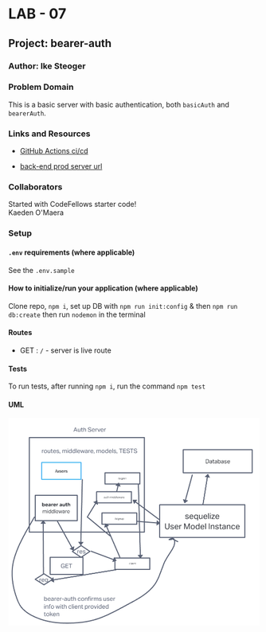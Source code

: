 # LAB - 07

## Project: bearer-auth

### Author: Ike Steoger

### Problem Domain

This is a basic server with basic authentication, both `basicAuth` and `bearerAuth`.

### Links and Resources

- [GitHub Actions ci/cd](https://github.com/IkeSteoger/bearer-auth/actions)
<!-- - [back-end dev server url]() -->
- [back-end prod server url](https://bearer-auth-khd3.onrender.com)

### Collaborators

Started with CodeFellows starter code!  
Kaeden O'Maera

### Setup

#### `.env` requirements (where applicable)

See the `.env.sample`

#### How to initialize/run your application (where applicable)

Clone repo, `npm i`, set up DB with `npm run init:config` & then `npm run db:create` then run `nodemon` in the terminal

#### Routes

- GET : `/` - server is live route

#### Tests

To run tests, after running `npm i`, run the command `npm test`

#### UML

![UML image](./assets/uml.png)
